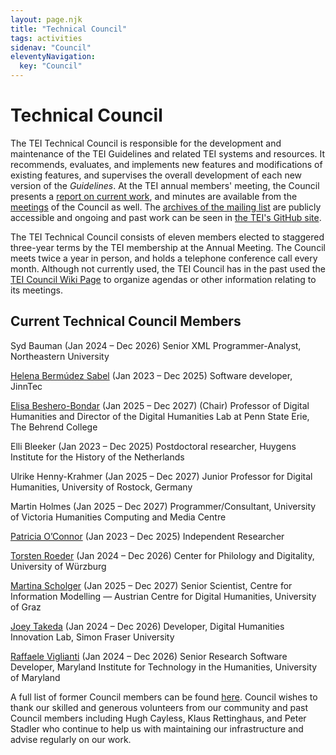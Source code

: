 ```yaml
---
layout: page.njk
title: "Technical Council"
tags: activities
sidenav: "Council"
eleventyNavigation:
  key: "Council"
---
```

# Technical Council

The TEI Technical Council is responsible for the development and maintenance of the TEI Guidelines and related TEI systems and resources. It recommends, evaluates, and implements new features and modifications of existing
features, and supervises the overall development of each new version of the *Guidelines*. At the TEI annual members' meeting, the Council presents a [report on current work](Reports/), and minutes are available from
the [meetings](Meetings/) of the Council as well. The [archives
of the mailing list](https://lists.tei-c.org/archives/list/tei-council@lists.tei-c.org/) are publicly accessible and ongoing and past work can be seen in [the TEI's GitHub site](https://github.com/TEIC).

The TEI Technical Council consists of eleven members elected to
staggered three\-year terms by the TEI membership at the Annual Meeting. The
Council meets twice a year in person, and holds a telephone conference call
every month. Although not currently used, the TEI Council has in the past used the [TEI Council Wiki Page](https://wiki.tei-c.org/index.php/Council)
to organize agendas or other information relating to its meetings.

## Current Technical Council Members

Syd Bauman (Jan 2024 – Dec 2026)
Senior XML Programmer\-Analyst, Northeastern University

[Helena Bermúdez Sabel](https://helenasabel.github.io/) (Jan 2023 – Dec 2025)
Software developer, JinnTec

[Elisa Beshero\-Bondar](https://newtfire.org) (Jan 2025 – Dec 2027) (Chair)
Professor of Digital Humanities and Director of the Digital Humanities Lab at Penn State Erie, The Behrend College

Elli Bleeker (Jan 2023 – Dec 2025)
Postdoctoral researcher, Huygens Institute for the History of the Netherlands

Ulrike Henny\-Krahmer (Jan 2025 – Dec 2027)
Junior Professor for Digital Humanities, University of Rostock, Germany

Martin Holmes (Jan 2025 – Dec 2027)
Programmer/Consultant, University of Victoria Humanities Computing and Media Centre

[Patricia O’Connor](https://trishaoconnor.com/) (Jan 2023 – Dec 2025)
Independent Researcher

[Torsten Roeder](https://www.uni-wuerzburg.de/zpd/zentrum/team/roeder-torsten/) (Jan 2024 – Dec 2026)
Center for Philology and Digitality, University of Würzburg

[Martina Scholger](https://online.uni-graz.at/kfu_online/wbForschungsportal.cbShowPortal?pPersonNr=50869&pMode=E) (Jan 2025 – Dec 2027)
Senior Scientist, Centre for Information Modelling — Austrian Centre for Digital Humanities, University of Graz

[Joey Takeda](https://joeytakeda.github.io/) (Jan 2024 – Dec 2026)
Developer, Digital Humanities Innovation Lab, Simon Fraser University

[Raffaele Viglianti](http://mith.umd.edu/people/raffaele-viglianti/) (Jan 2024 – Dec 2026)
Senior Research Software Developer, Maryland Institute for Technology in the Humanities, University of Maryland

A full list of former Council members can be found [here](/release/doc/tei-p5-doc/en/html/FM1.html). Council wishes to thank our skilled and generous volunteers from our community and past Council members including Hugh Cayless, Klaus Rettinghaus, and Peter Stadler who continue to help us with maintaining our infrastructure and advise regularly on our work.

